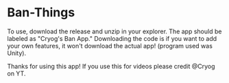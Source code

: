 # Ban-Things

To use, download the release and unzip in your explorer. The app should be labeled as "Cryog's Ban App." Downloading the code is if you want to add your own features, it won't download the actual app! (program used was Unity).

Thanks for using this app! If you use this for videos please credit @Cryog on YT.
